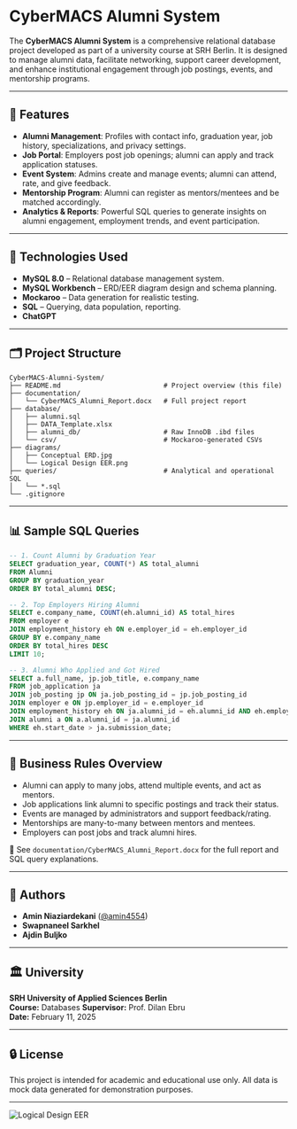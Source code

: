 # CyberMACS Alumni System

The **CyberMACS Alumni System** is a comprehensive relational database project developed as part of a university course at SRH Berlin. It is designed to manage alumni data, facilitate networking, support career development, and enhance institutional engagement through job postings, events, and mentorship programs.

---

## 📌 Features

- **Alumni Management**: Profiles with contact info, graduation year, job history, specializations, and privacy settings.
- **Job Portal**: Employers post job openings; alumni can apply and track application statuses.
- **Event System**: Admins create and manage events; alumni can attend, rate, and give feedback.
- **Mentorship Program**: Alumni can register as mentors/mentees and be matched accordingly.
- **Analytics & Reports**: Powerful SQL queries to generate insights on alumni engagement, employment trends, and event participation.

---

## 🧰 Technologies Used

- **MySQL 8.0** – Relational database management system.
- **MySQL Workbench** – ERD/EER diagram design and schema planning.
- **Mockaroo** – Data generation for realistic testing.
- **SQL** – Querying, data population, reporting.
- **ChatGPT**

---

## 🗂️ Project Structure

```
CyberMACS-Alumni-System/
├── README.md                          # Project overview (this file)
├── documentation/
│   └── CyberMACS_Alumni_Report.docx   # Full project report
├── database/
│   ├── alumni.sql
│   ├── DATA_Template.xlsx
│   ├── alumni_db/                     # Raw InnoDB .ibd files
│   └── csv/                           # Mockaroo-generated CSVs
├── diagrams/
│   ├── Conceptual ERD.jpg
│   └── Logical Design EER.png
├── queries/                           # Analytical and operational SQL
│   └── *.sql
└── .gitignore
```

---

## 📊 Sample SQL Queries

```sql
-- 1. Count Alumni by Graduation Year
SELECT graduation_year, COUNT(*) AS total_alumni
FROM Alumni
GROUP BY graduation_year
ORDER BY total_alumni DESC;

-- 2. Top Employers Hiring Alumni
SELECT e.company_name, COUNT(eh.alumni_id) AS total_hires
FROM employer e
JOIN employment_history eh ON e.employer_id = eh.employer_id
GROUP BY e.company_name
ORDER BY total_hires DESC
LIMIT 10;

-- 3. Alumni Who Applied and Got Hired
SELECT a.full_name, jp.job_title, e.company_name
FROM job_application ja
JOIN job_posting jp ON ja.job_posting_id = jp.job_posting_id
JOIN employer e ON jp.employer_id = e.employer_id
JOIN employment_history eh ON ja.alumni_id = eh.alumni_id AND eh.employer_id = e.employer_id
JOIN alumni a ON a.alumni_id = ja.alumni_id
WHERE eh.start_date > ja.submission_date;
```

---

## 🧾 Business Rules Overview

- Alumni can apply to many jobs, attend multiple events, and act as mentors.
- Job applications link alumni to specific postings and track their status.
- Events are managed by administrators and support feedback/rating.
- Mentorships are many-to-many between mentors and mentees.
- Employers can post jobs and track alumni hires.

📄 See `documentation/CyberMACS_Alumni_Report.docx` for the full report and SQL query explanations.

---

## 👥 Authors

- **Amin Niaziardekani** ([@amin4554](https://github.com/amin4554))
- **Swapnaneel Sarkhel**
- **Ajdin Buljko**

---

## 🏛️ University

**SRH University of Applied Sciences Berlin**  
**Course:** Databases 
**Supervisor:** Prof. Dilan Ebru  
**Date:** February 11, 2025

---

## 🔒 License

This project is intended for academic and educational use only. All data is mock data generated for demonstration purposes.

---

![Logical Design EER](https://github.com/user-attachments/assets/1775d68f-69f2-4aa5-ba88-9a8c9f57abfe)
